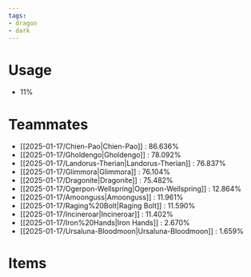 ```yaml
---
tags:
- dragon
- dark
---
```

# Usage
- 11%
# Teammates
- [[2025-01-17/Chien-Pao|Chien-Pao]] : 86.636%
- [[2025-01-17/Gholdengo|Gholdengo]] : 78.092%
- [[2025-01-17/Landorus-Therian|Landorus-Therian]] : 76.837%
- [[2025-01-17/Glimmora|Glimmora]] : 76.104%
- [[2025-01-17/Dragonite|Dragonite]] : 75.482%
- [[2025-01-17/Ogerpon-Wellspring|Ogerpon-Wellspring]] : 12.864%
- [[2025-01-17/Amoonguss|Amoonguss]] : 11.961%
- [[2025-01-17/Raging%20Bolt|Raging Bolt]] : 11.590%
- [[2025-01-17/Incineroar|Incineroar]] : 11.402%
- [[2025-01-17/Iron%20Hands|Iron Hands]] : 2.670%
- [[2025-01-17/Ursaluna-Bloodmoon|Ursaluna-Bloodmoon]] : 1.659%
# Items